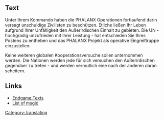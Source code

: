 ## Text

Unter Ihrem Kommando haben die PHALANX Operationen fortlaufend darin
versagt unschuldige Zivilisten zu beschützen. Etliche ließen Ihr Leben
aufgrund Ihrer Unfähigkeit den Außerirdischen Einhalt zu gebieten. Die
UN - hochgradig unzufrieden mit Ihrer Leistung - hat entschieden Sie
Ihres Postens zu entheben und das PHALANX Projekt als operative
Eingreiftruppe einzustellen.

Keine weiteren globalen Kooperationsversuche sollen unternommen werden.
Die Nationen werden jede für sich versuchen den Außerirdischen gegenüber
zu treten - und werden vermutlich eine nach der anderen daran scheitern.

## Links

- [Endgame Texts](Endgame_Texts "wikilink")
- [List of msgid](list_of_msgid/Campaigns "wikilink")

[Category:Translating](Category:Translating "wikilink")